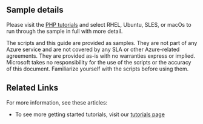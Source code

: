 ## Sample details

Please visit the [PHP tutorials](https://www.microsoft.com/en-us/sql-server/developer-get-started) and select RHEL, Ubuntu, SLES, or macOs to run through the sample in full with more detail.

<a name=disclaimers></a>

The scripts and this guide are provided as samples. They are not part of any Azure service and are not covered by any SLA or other Azure-related agreements. They are provided as-is with no warranties express or implied. Microsoft takes no responsibility for the use of the scripts or the accuracy of this document. Familiarize yourself with the scripts before using them.
## Related Links

For more information, see these articles:
* To see more getting started tutorials, visit our [tutorials page](https://www.microsoft.com/en-us/sql-server/developer-get-started/)
